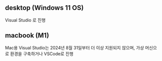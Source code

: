 ## desktop (Windows 11 OS)
Visual Studio 로 진행

## macbook (M1)
Mac용 Visual Studio는 2024년 8월 31일부터 더 이상 지원되지 않으며, 가상 머신으로 환경을 구축하거나 VSCode로 진행
